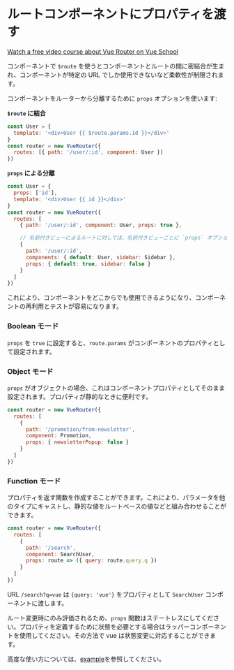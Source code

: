 # ルートコンポーネントにプロパティを渡す

<div class="vueschool"><a href="https://vueschool.io/courses/vue-router-for-everyone?friend=vuerouter" target="_blank" rel="sponsored noopener" title="Learn how to build powerful Single Page Applications with the Vue Router on Vue School">Watch a free video course about Vue Router on Vue School</a></div>

コンポーネントで `$route` を使うとコンポーネントとルートの間に密結合が生まれ、コンポーネントが特定の URL でしか使用できないなど柔軟性が制限されます。

コンポーネントをルーターから分離するために `props` オプションを使います:

**`$route` に結合**

```js
const User = {
  template: '<div>User {{ $route.params.id }}</div>'
}
const router = new VueRouter({
  routes: [{ path: '/user/:id', component: User }]
})
```

**`props` による分離**

```js
const User = {
  props: ['id'],
  template: '<div>User {{ id }}</div>'
}
const router = new VueRouter({
  routes: [
    { path: '/user/:id', component: User, props: true },

    // 名前付きビューによるルートに対しては、名前付きビューごとに `props` オプションを定義しなければなりません:
    {
      path: '/user/:id',
      components: { default: User, sidebar: Sidebar },
      props: { default: true, sidebar: false }
    }
  ]
})
```

これにより、コンポーネントをどこからでも使用できるようになり、コンポーネントの再利用とテストが容易になります。

### Boolean モード

`props` を `true` に設定すると、`route.params` がコンポーネントのプロパティとして設定されます。

### Object モード

`props` がオブジェクトの場合、これはコンポーネントプロパティとしてそのまま設定されます。プロパティが静的なときに便利です。

```js
const router = new VueRouter({
  routes: [
    {
      path: '/promotion/from-newsletter',
      component: Promotion,
      props: { newsletterPopup: false }
    }
  ]
})
```

### Function モード

プロパティを返す関数を作成することができます。これにより、パラメータを他のタイプにキャストし、静的な値をルートベースの値などと組み合わせることができます。

```js
const router = new VueRouter({
  routes: [
    {
      path: '/search',
      component: SearchUser,
      props: route => ({ query: route.query.q })
    }
  ]
})
```

URL `/search?q=vue` は `{query: 'vue'}` をプロパティとして `SearchUser` コンポーネントに渡します。

ルート変更時にのみ評価されるため、`props` 関数はステートレスにしてください。プロパティを定義するために状態を必要とする場合はラッパーコンポーネントを使用してください。その方法で vue は状態変更に対応することができます。

高度な使い方については、[example](https://github.com/vuejs/vue-router/blob/dev/examples/route-props/app.js)を参照してください。
